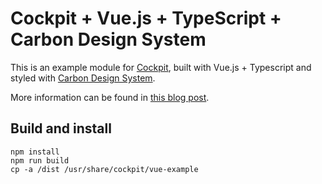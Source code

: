 # Cockpit + Vue.js + TypeScript + Carbon Design System

This is an example module for [Cockpit](https://cockpit-project.org/), built with Vue.js + Typescript and styled with [Carbon Design System](https://v10.carbondesignsystem.com/).

More information can be found in [this blog post](https://www.neteye-blog.com/2023/07/cockpit-module-vue-js-typescript/).

## Build and install
```
npm install
npm run build
cp -a /dist /usr/share/cockpit/vue-example
```
